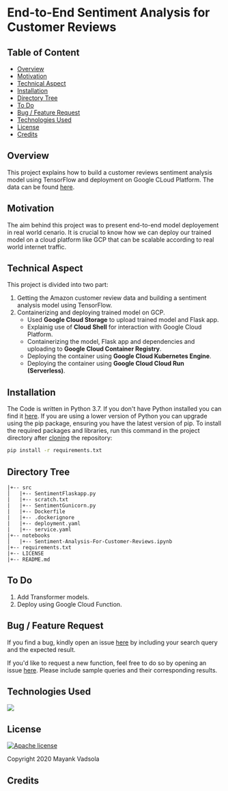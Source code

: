# End-to-End Sentiment Analysis for Customer Reviews

## Table of Content
  * [Overview](#overview)
  * [Motivation](#motivation)
  * [Technical Aspect](#technical-aspect)
  * [Installation](#installation)
  * [Directory Tree](#directory-tree)
  * [To Do](#to-do)
  * [Bug / Feature Request](#bug---feature-request)
  * [Technologies Used](#technologies-used)
  * [License](#license)
  * [Credits](#credits)

<!--
## Demo
Link: [https://indian-currency-prediction.herokuapp.com](https://indian-currency-prediction.herokuapp.com/)

[![](https://i.imgur.com/5gj4USj.png)](https://indian-currency-prediction.herokuapp.com/)
-->
## Overview
This project explains how to build a customer reviews sentiment analysis model using TensorFlow and deployment on Google CLoud Platform. The data can be found [here](https://www.kaggle.com/wendykan/lending-club-loan-data). 

## Motivation
The aim behind this project was to present end-to-end model deployement in real world cenario. It is crucial to know how we can deploy our trained model on a cloud platform like GCP that can be scalable according to real world internet traffic. 

## Technical Aspect
This project is divided into two part:
1. Getting the Amazon customer review data and building a sentiment analysis model using TensorFlow. 
2. Containerizing and deploying trained model on GCP. 
    - Used __Google Cloud Storage__ to upload trained model and Flask app.
    - Explainig use of __Cloud Shell__ for interaction with Google Cloud Platform.
    - Containerizing the model, Flask app and dependencies and uploading to __Google Cloud Container Registry__.
    - Deploying the container using __Google Cloud Kubernetes Engine__.
    - Deploying the container using __Google Cloud Cloud Run (Serverless)__.

## Installation
The Code is written in Python 3.7. If you don't have Python installed you can find it [here](https://www.python.org/downloads/). If you are using a lower version of Python you can upgrade using the pip package, ensuring you have the latest version of pip. To install the required packages and libraries, run this command in the project directory after [cloning](https://www.howtogeek.com/451360/how-to-clone-a-github-repository/) the repository:
```bash
pip install -r requirements.txt
```
<!--
## Run
> STEP 1
#### Linux and macOS User
Open `.bashrc` or `.zshrc` file and add the following credentials:
```bash
export AWS_ACCESS_KEY="your_aws_access_key"
export AWS_SECRET_KEY="your_aws_secret_key"
export ICP_BUCKET='your_aws_bucket_name'
export ICP_BUCKET_REGION='bucket_region'
export ICP_UPLOAD_DIR='bucket_path_to_save_images'
export ICP_PRED_DIR='bucket_path_to_save_predictions'
export ICP_FLASK_SECRET_KEY='anything_random_but_unique'
export SENTRY_INIT='URL_given_by_sentry'
```
Note: __SENTRY_INIT__ is optional, only if you want to catch exceptions in the app, else comment/remove the dependencies and code associated with sentry in `app/main.py`

#### Windows User
Since, I don't have a system with Windows OS, here I collected some helpful resource on adding User Environment Variables in Windows.

__Attention__: Please perform the steps given in these tutorials at your own risk. Please don't mess up with the System Variables. It can potentially damage your PC. __You should know what you're doing__. 
- https://www.tenforums.com/tutorials/121855-edit-user-system-environment-variables-windows.html
- https://www.onmsft.com/how-to/how-to-set-an-environment-variable-in-windows-10

> STEP 2

To run the app in a local machine, shoot this command in the project directory:
```bash
gunicorn wsgi:app
```

## Deployement on Heroku
Set the environment variable on Heroku as mentioned in _STEP 1_ in the __Run__ section. [[Reference](https://devcenter.heroku.com/articles/config-vars)]

![](https://i.imgur.com/TmSNhYG.png)

Our next step would be to follow the instruction given on [Heroku Documentation](https://devcenter.heroku.com/articles/getting-started-with-python) to deploy a web app.-->

## Directory Tree 
```
|+-- src 
│   |+-- SentimentFlaskapp.py
|   |+-- scratch.txt
|   |+-- SentimentGunicorn.py
|   |+-- Dockerfile
|   |+-- .dockerignore
|   |+-- deployment.yaml
|   |+-- service.yaml
|+-- notebooks
│   |+-- Sentiment-Analysis-For-Customer-Reviews.ipynb
|+-- requirements.txt
|+-- LICENSE
|+-- README.md

```

## To Do
1. Add Transformer models.
2. Deploy using Google Cloud Function.

## Bug / Feature Request
If you find a bug, kindly open an issue [here](https://github.com/mayank311996/DataSciencePortfolio/issues/new) by including your search query and the expected result.

If you'd like to request a new function, feel free to do so by opening an issue [here](https://github.com/mayank311996/DataSciencePortfolio/issues/new). Please include sample queries and their corresponding results.

## Technologies Used

![](https://forthebadge.com/images/badges/made-with-python.svg)

<!--
[<img target="_blank" src="https://en.wikipedia.org/wiki/Apache_Spark#/media/File:Apache_Spark_logo.svg" width=200>](https://spark.apache.org/docs/latest/) [<img target="_blank" src="https://www.kindpng.com/picc/b/301/3012484.png" width=200>](https://aws.amazon.com/s3/) 

[<img target="_blank" src="https://sentry-brand.storage.googleapis.com/sentry-logo-black.png" width=270>](https://www.sentry.io/) [<img target="_blank" src="https://openjsf.org/wp-content/uploads/sites/84/2019/10/jquery-logo-vertical_large_square.png" width=100>](https://jquery.com/)
-->

<!--
## Team
[![Rohit Swami](https://avatars1.githubusercontent.com/u/16516296?v=3&s=144)](https://rohitswami.com/) |
-|
[Rohit Swami](https://rohitswami.com/) |)
-->
## License
[![Apache license](https://img.shields.io/badge/license-apache-blue?style=for-the-badge&logo=appveyor)](http://www.apache.org/licenses/LICENSE-2.0e)

Copyright 2020 Mayank Vadsola

## Credits 
<!--
- [Lending Club Data](https://www.kaggle.com/wendykan/lending-club-loan-data)
-->
